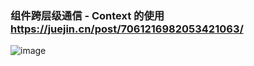 ### 组件跨层级通信 - Context 的使用  https://juejin.cn/post/7061216982053421063/
![image](https://user-images.githubusercontent.com/48970114/152644572-bd7df0ff-2d7a-4afb-acf9-6a9bd53ee0f8.png)

